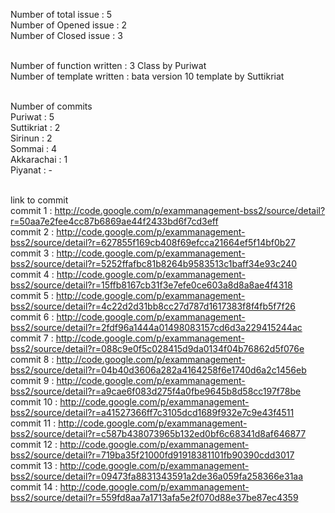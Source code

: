 Number of total issue : 5<br>
Number of Opened issue : 2 <br>
Number of Closed issue : 3 <br><br>

Number of function written : 3 Class by Puriwat <br>
Number of template written : bata version 10 template by Suttikriat <br><br>

Number of commits <br>
Puriwat : 5 <br>
Suttikriat : 2 <br>
Sirinun : 2 <br>
Sommai : 4 <br>
Akkarachai : 1 <br>
Piyanat : - <br><br>

link to commit <br>
commit 1 : <a href='http://code.google.com/p/exammanagement-bss2/source/detail?r=50aa7e2fee4cc87b6869ae44f2433bd6f7cd3eff'>http://code.google.com/p/exammanagement-bss2/source/detail?r=50aa7e2fee4cc87b6869ae44f2433bd6f7cd3eff</a> <br>
commit 2 : <a href='http://code.google.com/p/exammanagement-bss2/source/detail?r=627855f169cb408f69efcca21664ef5f14bf0b27'>http://code.google.com/p/exammanagement-bss2/source/detail?r=627855f169cb408f69efcca21664ef5f14bf0b27</a> <br>
commit 3 : <a href='http://code.google.com/p/exammanagement-bss2/source/detail?r=5252ffafbc81b8264b9583513c1baff34e93c240'>http://code.google.com/p/exammanagement-bss2/source/detail?r=5252ffafbc81b8264b9583513c1baff34e93c240</a> <br>
commit 4 : <a href='http://code.google.com/p/exammanagement-bss2/source/detail?r=15ffb8167cb31f3e7efe0ce603a8d8a8ae4f4318'>http://code.google.com/p/exammanagement-bss2/source/detail?r=15ffb8167cb31f3e7efe0ce603a8d8a8ae4f4318</a> <br>
commit 5 : <a href='http://code.google.com/p/exammanagement-bss2/source/detail?r=4c22d2d31bb8cc27d787d1617383f8f4fb5f7f26'>http://code.google.com/p/exammanagement-bss2/source/detail?r=4c22d2d31bb8cc27d787d1617383f8f4fb5f7f26</a> <br>
commit 6 : <a href='http://code.google.com/p/exammanagement-bss2/source/detail?r=2fdf96a1444a01498083157cd6d3a229415244ac'>http://code.google.com/p/exammanagement-bss2/source/detail?r=2fdf96a1444a01498083157cd6d3a229415244ac</a> <br>
commit 7 : <a href='http://code.google.com/p/exammanagement-bss2/source/detail?r=088c9e0f5c028415d9da0134f04b76862d5f076e'>http://code.google.com/p/exammanagement-bss2/source/detail?r=088c9e0f5c028415d9da0134f04b76862d5f076e</a> <br>
commit 8 : <a href='http://code.google.com/p/exammanagement-bss2/source/detail?r=04b40d3606a282a4164258f6e1740d6a2c1456eb'>http://code.google.com/p/exammanagement-bss2/source/detail?r=04b40d3606a282a4164258f6e1740d6a2c1456eb</a> <br>
commit 9 : <a href='http://code.google.com/p/exammanagement-bss2/source/detail?r=a9cae6f083d275f4a0fbe9645b8d58cc197f78be'>http://code.google.com/p/exammanagement-bss2/source/detail?r=a9cae6f083d275f4a0fbe9645b8d58cc197f78be</a> <br>
commit 10 : <a href='http://code.google.com/p/exammanagement-bss2/source/detail?r=a41527366ff7c3105dcd1689f932e7c9e43f4511'>http://code.google.com/p/exammanagement-bss2/source/detail?r=a41527366ff7c3105dcd1689f932e7c9e43f4511</a> <br>
commit 11 : <a href='http://code.google.com/p/exammanagement-bss2/source/detail?r=c587b438073965b132ed0bf6c68341d8af646877'>http://code.google.com/p/exammanagement-bss2/source/detail?r=c587b438073965b132ed0bf6c68341d8af646877</a> <br>
commit 12 : <a href='http://code.google.com/p/exammanagement-bss2/source/detail?r=719ba35f21000fd91918381101fb90390cdd3017'>http://code.google.com/p/exammanagement-bss2/source/detail?r=719ba35f21000fd91918381101fb90390cdd3017</a> <br>
commit 13 : <a href='http://code.google.com/p/exammanagement-bss2/source/detail?r=09473fa8831343591a2de36a059fa258366e31aa'>http://code.google.com/p/exammanagement-bss2/source/detail?r=09473fa8831343591a2de36a059fa258366e31aa</a> <br>
commit 14 : <a href='http://code.google.com/p/exammanagement-bss2/source/detail?r=559fd8aa7a1713afa5e2f070d88e37be87ec4359'>http://code.google.com/p/exammanagement-bss2/source/detail?r=559fd8aa7a1713afa5e2f070d88e37be87ec4359</a> <br>
